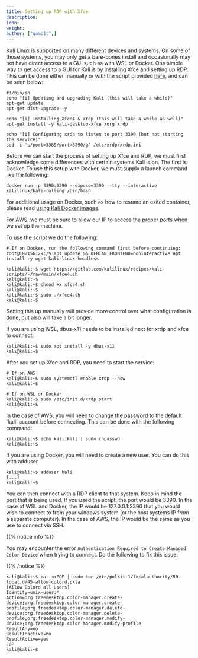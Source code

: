 ```yaml
---
title: Setting up RDP with Xfce
description:
icon:
weight:
author: ["gamb1t",]
---
```


Kali Linux is supported on many different devices and systems. On some of those systems, you may only get a bare-bones install and occasionally may not have direct access to a GUI such as with WSL or Docker. One simple way to get access to a GUI for Kali is by installing Xfce and setting up RDP. This can be done either manually or with the script provided [here](https://gitlab.com/kalilinux/recipes/kali-scripts/-/blob/main/xfce4.sh), and can be seen below:

```plaintext
#!/bin/sh
echo "[i] Updating and upgrading Kali (this will take a while)"
apt-get update
apt-get dist-upgrade -y

echo "[i] Installing Xfce4 & xrdp (this will take a while as well)"
apt-get install -y kali-desktop-xfce xorg xrdp

echo "[i] Configuring xrdp to listen to port 3390 (but not starting the service)"
sed -i 's/port=3389/port=3390/g' /etc/xrdp/xrdp.ini
```

Before we can start the process of setting up Xfce and RDP, we must first acknowledge some differences with certain systems Kali is on. The first is Docker. To use this setup with Docker, we must supply a launch command like the following:

`docker run -p 3390:3390 --expose=3390 --tty --interactive kalilinux/kali-rolling /bin/bash`

For additional usage on Docker, such as how to resume an exited container, please read [using Kali Docker images](/docs/containers/using-kali-docker-images/).

For AWS, we must be sure to allow our IP to access the proper ports when we set up the machine.

To use the script we do the following:

```console
# If on Docker, run the following command first before continuing:
root@182156129:/$ apt update && DEBIAN_FRONTEND=noninteractive apt install -y wget kali-linux-headless

kali@kali:~$ wget https://gitlab.com/kalilinux/recipes/kali-scripts/-/raw/main/xfce4.sh
kali@kali:~$
kali@kali:~$ chmod +x xfce4.sh
kali@kali:~$
kali@kali:~$ sudo ./xfce4.sh
kali@kali:~$
```

Setting this up manually will provide more control over what configuration is done, but also will take a bit longer.

If you are using WSL, dbus-x11 needs to be installed next for xrdp and xfce to connect:

```console
kali@kali:~$ sudo apt install -y dbus-x11
kali@kali:~$
```

After you set up Xfce and RDP, you need to start the service:

```console
# If on AWS
kali@kali:~$ sudo systemctl enable xrdp --now
kali@kali:~$

# If on WSL or Docker
kali@kali:~$ sudo /etc/init.d/xrdp start
kali@kali:~$
```

In the case of AWS, you will need to change the password to the default 'kali' account before connecting. This can be done with the following command:

```console
kali@kali:~$ echo kali:kali | sudo chpasswd
kali@kali:~$
```

If you are using Docker, you will need to create a new user. You can do this with adduser

```console
kali@kali:~$ adduser kali
[...]
kali@kali:~$
```

You can then connect with a RDP client to that system. Keep in mind the port that is being used. If you used the script, the port would be 3390. In the case of WSL and Docker, the IP would be 127.0.0.1:3390 that you would wish to connect to from your windows system (or the host systems IP from a separate computer). In the case of AWS, the IP would be the same as you use to connect via SSH.

{{% notice info %}}

You may encounter the error `Authentication Required to Create Managed Color Device` when trying to connect. Do the following to fix this issue.

{{% /notice %}}

```console
kali@kali:~$ cat <<EOF | sudo tee /etc/polkit-1/localauthority/50-local.d/45-allow-colord.pkla
[Allow Colord all Users]
Identity=unix-user:*
Action=org.freedesktop.color-manager.create-device;org.freedesktop.color-manager.create-profile;org.freedesktop.color-manager.delete-device;org.freedesktop.color-manager.delete-profile;org.freedesktop.color-manager.modify-device;org.freedesktop.color-manager.modify-profile
ResultAny=no
ResultInactive=no
ResultActive=yes
EOF
kali@kali:~$
```
